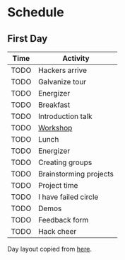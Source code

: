 # Schedule

## First Day

| Time  | Activity                            |
| ----- | ----------------------------------- |
| TODO  | Hackers arrive                      |
| TODO  | Galvanize tour                      |
| TODO  | Energizer                           |
| TODO  | Breakfast                           |
| TODO  | Introduction talk                   |
| TODO  | [Workshop](activities.md#Workshops) |
| TODO  | Lunch                               |
| TODO  | Energizer                           |
| TODO  | Creating groups                     |
| TODO  | Brainstorming projects              |
| TODO  | Project time                        |
| TODO  | I have failed circle                |
| TODO  | Demos                               |
| TODO  | Feedback form                       |
| TODO  | Hack cheer                          |

Day layout copied from [here](../prep/meetings/15-07-27_sprint_discuss.md).
